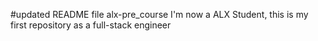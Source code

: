 #updated README file alx-pre_course
I'm now a ALX Student, this is my first repository as a full-stack engineer

